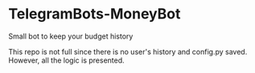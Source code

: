 # TelegramBots-MoneyBot
Small bot to keep your budget history

This repo is not full since there is no user's history and config.py saved. However, all the logic is presented.
